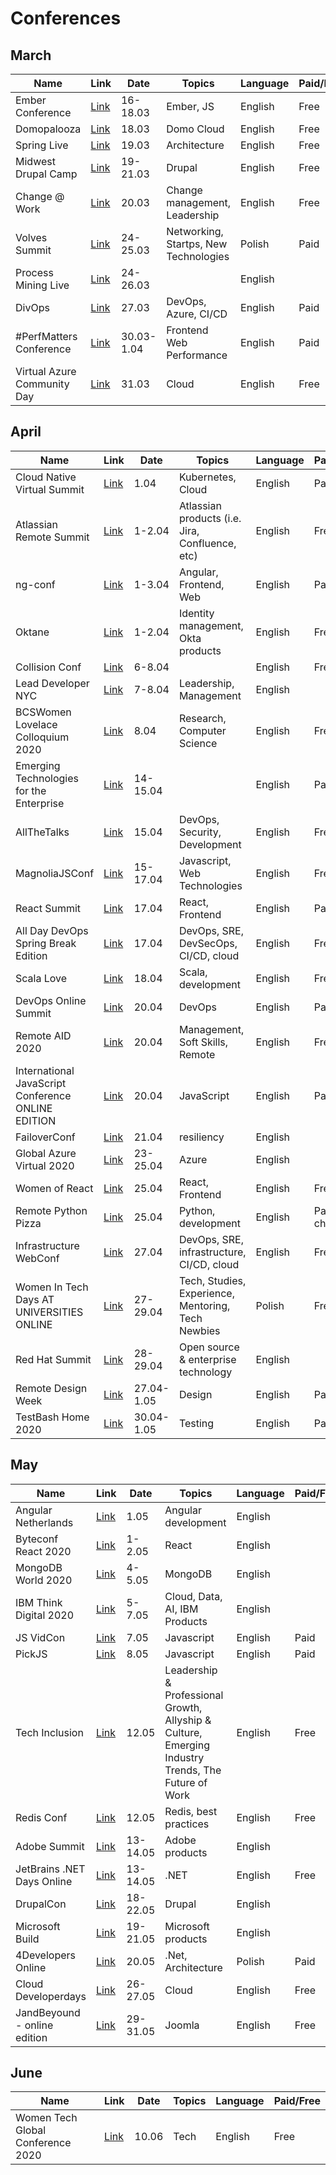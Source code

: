 # Conferences

## March 

| Name | Link | Date | Topics | Language | Paid/Free
| --- | --- | --- | --- | --- | --- | 
| Ember Conference | [Link](https://emberconf.com/) | 16-18.03 | Ember, JS | English | Free |
| Domopalooza | [Link](https://www.domo.com/domopalooza) | 18.03 | Domo Cloud | English | Free |
| Spring Live | [Link](https://connect.tanzu.vmware.com/Spring_Live_Q221.html) | 19.03 | Architecture | English | Free | 
| Midwest Drupal Camp | [Link](https://www.midcamp.org/) | 19-21.03 | Drupal | English | Free |
| Change @ Work | [Link](https://changeatwork.nobl.io/) | 20.03 | Change management, Leadership | English | Free |
| Volves Summit | [Link](https://poland.wolvessummit.com/pl/) | 24-25.03 | Networking, Startps, New Technologies | Polish | Paid |
| Process Mining Live | [Link](https://www.processexcellencenetwork.com/online-events/process-mining-live) | 24-26.03 | | English |  |
| DivOps | [Link](https://divops.org) | 27.03 | DevOps, Azure, CI/CD | English | Paid |  
| #PerfMatters Conference |	[Link](https://perfmattersconf.com/) | 30.03-1.04 | Frontend Web Performance |  English | Paid |
| Virtual Azure Community Day |	[Link](https://azureday.community/) | 31.03 | Cloud |  English | Free |

## April

| Name | Link | Date | Topics | Language | Paid/Free
| --- | --- | --- | --- | --- | --- | 
| Cloud Native Virtual Summit | [Link](https://info.d2iq.com/20-04-01-d2iq-virtual-summit-registration.html) | 1.04 | Kubernetes, Cloud | English | Paid |
| Atlassian Remote Summit | [Link](https://atlassian.swoogo.com/summit20_live_stream) | 1-2.04 | Atlassian products (i.e. Jira, Confluence, etc) | English | Free |
| ng-conf | [Link](https://ti.to/ng-conf/2020/discount/Hardwired) | 1-3.04 | Angular, Frontend, Web | English | Paid |
| Oktane | [Link](https://www.oktane20.com/) | 1-2.04 |	Identity management, Okta products | English | Free |
| Collision Conf | [Link](https://collisionconf.com/) | 6-8.04 | | English | Free |
| Lead Developer NYC | [Link](https://newyork2020.theleaddeveloper.com/) | 7-8.04 | Leadership, Management | English | |
| BCSWomen Lovelace Colloquium 2020 | [Link](https://t.co/doN0jDXm95?amp=1) | 8.04 | Research, Computer Science | English | Free | 
| Emerging Technologies for the Enterprise | [Link](https://2020.phillyemergingtech.com/) | 14-15.04 || English | Paid |
| AllTheTalks | [Link](https://www.allthetalks.org/) | 15.04 | DevOps, Security, Development | English | Free | 
| MagnoliaJSConf | [Link](magnoliajs.com) | 15-17.04 | Javascript, Web Technologies | English | Free | 
| React Summit | [Link](https://remote.reactsummit.com/) | 17.04 | React, Frontend | English | Paid |  
| All Day DevOps Spring Break Edition | [Link](https://www.alldaydevops.com/spring-break) | 17.04 | DevOps, SRE, DevSecOps, CI/CD, cloud | English | Free | 
| Scala Love | [Link](https://scala.love/conf/) | 18.04 | Scala, development | English | Free | 
| DevOps Online Summit | [Link](https://www.devopsonlinesummit.com/2020) | 20.04 | DevOps | English | Paid | 
| Remote AID 2020 | [Link](https://runningremote.com/) | 20.04 | Management, Soft Skills, Remote | English | Free | 
| International JavaScript Conference ONLINE EDITION | [Link](https://javascript-conference.com/london/ijs-online-edition/) | 20.04 | JavaScript | English | Paid | 
| FailoverConf | [Link](https://failover-conf.heysummit.com/) | 21.04 | resiliency  | English | |
| Global Azure Virtual 2020 | [Link](https://globalazure2020.azureguru.pl/) | 23-25.04 | Azure | English | |
| Women of React | [Link](https://womenofreact.com/) | 25.04 | React, Frontend | English | Free |
| Remote Python Pizza | [Link](https://remote.python.pizza/) | 25.04 | Python, development | English | Paid (for charity) | 
| Infrastructure WebConf | [Link](https://www.thoughtworks.com/de/infrastructure-webconf) | 27.04 | DevOps, SRE, infrastructure, CI/CD, cloud | English | Free | 
| Women In Tech Days AT UNIVERSITIES ONLINE | [Link](https://womenintechday.pl/) | 27-29.04 | Tech, Studies, Experience, Mentoring, Tech Newbies | Polish | Free | 
| Red Hat Summit | [Link](https://www.redhat.com/en/blog/moving-red-hat-summit-2020-virtual-experience?sc_cid=7013a000002CrnhAAC) | 28-29.04 |	Open source & enterprise technology	| English ||
| Remote Design Week | [Link](https://remotedesignweek.com/) | 27.04-1.05 | Design | English | Paid | 
| TestBash Home 2020 | [Link](https://www.ministryoftesting.com/events/testbash-home-2020) | 30.04-1.05 | Testing | English | Paid | 


## May

| Name | Link | Date | Topics | Language | Paid/Free
| --- | --- | --- | --- | --- | --- | 
| Angular Netherlands |	[Link](https://angularnl.com/) | 1.05 | Angular development | English ||
| Byteconf React 2020	| [Link](https://www.bytesized.xyz/react-2020) | 1-2.05	 | React | English ||		
| MongoDB World 2020 | [Link](https://www.mongodb.com/world) | 4-5.05 | MongoDB | English ||
| IBM Think Digital 2020 | [Link](https://www.ibm.com/events/think/) | 5-7.05 | Cloud, Data, AI, IBM Products | English | |
| JS VidCon | [Link](jsvidcon.com) | 7.05 | Javascript | English | Paid |
| PickJS | [Link](https://pickjs.com/) | 8.05 | Javascript | English | Paid | 
| Tech Inclusion | [Link](https://techinclusion.co/summit/)	| 12.05 | Leadership & Professional Growth, Allyship & Culture, Emerging Industry Trends, The Future of Work | English | Free |
| Redis Conf | [Link](https://events.redislabs.com/redisconf20/) | 12.05 | Redis, best practices | English | Free |
| Adobe Summit | [Link](https://www.adobe.com/summit.html) | 13-14.05 | Adobe products | English ||
| JetBrains .NET Days Online | [Link](https://pages.jetbrains.com/dotnet-days-2020/) | 13-14.05 | .NET | English |Free|
| DrupalCon	| [Link](https://events.drupal.org/minneapolis2020)	| 18-22.05 | Drupal	| English ||
| Microsoft Build |	[Link](https://www.microsoft.com/en-us/build) | 19-21.05 | Microsoft products | English ||	
| 4Developers Online | [Link](https://4developers.org.pl/online-2020/) | 20.05 | .Net, Architecture | Polish | Paid | 
| Cloud Developerdays | [Link](https://cloud.developerdays.pl/)	| 26-27.05 | Cloud	| English | Free |
| JandBeyound - online edition | [Link](https://jandbeyond.org/) | 29-31.05 | Joomla | English | Free | 


## June

| Name | Link | Date | Topics | Language | Paid/Free
| --- | --- | --- | --- | --- | --- | 
| Women Tech Global Conference 2020 | [Link](https://www.womentech.net/women-tech-conference) | 10.06 | Tech | English | Free |


